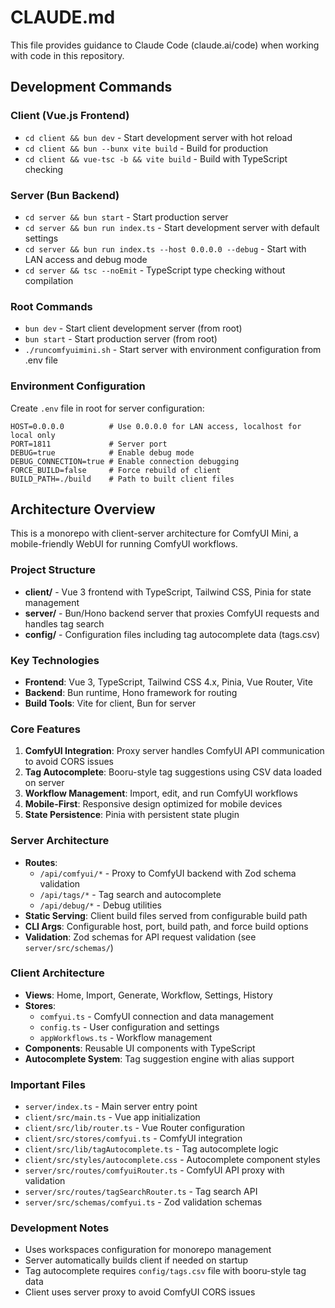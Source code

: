 # CLAUDE.md

This file provides guidance to Claude Code (claude.ai/code) when working with code in this repository.

## Development Commands

### Client (Vue.js Frontend)
- `cd client && bun dev` - Start development server with hot reload
- `cd client && bun --bunx vite build` - Build for production
- `cd client && vue-tsc -b && vite build` - Build with TypeScript checking

### Server (Bun Backend)
- `cd server && bun start` - Start production server
- `cd server && bun run index.ts` - Start development server with default settings
- `cd server && bun run index.ts --host 0.0.0.0 --debug` - Start with LAN access and debug mode
- `cd server && tsc --noEmit` - TypeScript type checking without compilation

### Root Commands
- `bun dev` - Start client development server (from root)
- `bun start` - Start production server (from root)
- `./runcomfyuimini.sh` - Start server with environment configuration from .env file

### Environment Configuration
Create `.env` file in root for server configuration:
```
HOST=0.0.0.0          # Use 0.0.0.0 for LAN access, localhost for local only
PORT=1811             # Server port
DEBUG=true            # Enable debug mode
DEBUG_CONNECTION=true # Enable connection debugging
FORCE_BUILD=false     # Force rebuild of client
BUILD_PATH=./build    # Path to built client files
```

## Architecture Overview

This is a monorepo with client-server architecture for ComfyUI Mini, a mobile-friendly WebUI for running ComfyUI workflows.

### Project Structure
- **client/** - Vue 3 frontend with TypeScript, Tailwind CSS, Pinia for state management
- **server/** - Bun/Hono backend server that proxies ComfyUI requests and handles tag search
- **config/** - Configuration files including tag autocomplete data (tags.csv)

### Key Technologies
- **Frontend**: Vue 3, TypeScript, Tailwind CSS 4.x, Pinia, Vue Router, Vite
- **Backend**: Bun runtime, Hono framework for routing
- **Build Tools**: Vite for client, Bun for server

### Core Features
1. **ComfyUI Integration**: Proxy server handles ComfyUI API communication to avoid CORS issues
2. **Tag Autocomplete**: Booru-style tag suggestions using CSV data loaded on server
3. **Workflow Management**: Import, edit, and run ComfyUI workflows
4. **Mobile-First**: Responsive design optimized for mobile devices
5. **State Persistence**: Pinia with persistent state plugin

### Server Architecture
- **Routes**: 
  - `/api/comfyui/*` - Proxy to ComfyUI backend with Zod schema validation
  - `/api/tags/*` - Tag search and autocomplete
  - `/api/debug/*` - Debug utilities
- **Static Serving**: Client build files served from configurable build path
- **CLI Args**: Configurable host, port, build path, and force build options
- **Validation**: Zod schemas for API request validation (see `server/src/schemas/`)

### Client Architecture
- **Views**: Home, Import, Generate, Workflow, Settings, History
- **Stores**: 
  - `comfyui.ts` - ComfyUI connection and data management
  - `config.ts` - User configuration and settings
  - `appWorkflows.ts` - Workflow management
- **Components**: Reusable UI components with TypeScript
- **Autocomplete System**: Tag suggestion engine with alias support

### Important Files
- `server/index.ts` - Main server entry point
- `client/src/main.ts` - Vue app initialization
- `client/src/lib/router.ts` - Vue Router configuration
- `client/src/stores/comfyui.ts` - ComfyUI integration
- `client/src/lib/tagAutocomplete.ts` - Tag autocomplete logic
- `client/src/styles/autocomplete.css` - Autocomplete component styles
- `server/src/routes/comfyuiRouter.ts` - ComfyUI API proxy with validation
- `server/src/routes/tagSearchRouter.ts` - Tag search API
- `server/src/schemas/comfyui.ts` - Zod validation schemas

### Development Notes
- Uses workspaces configuration for monorepo management
- Server automatically builds client if needed on startup
- Tag autocomplete requires `config/tags.csv` file with booru-style tag data
- Client uses server proxy to avoid ComfyUI CORS issues